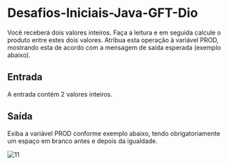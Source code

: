 # Desafios-Iniciais-Java-GFT-Dio



Você receberá dois valores inteiros. Faça a leitura e em seguida calcule o produto entre estes dois valores. Atribua esta operação à variável PROD, mostrando esta de acordo com a mensagem de saída esperada (exemplo abaixo).   

## Entrada
A entrada contém 2 valores inteiros.

## Saída
Exiba a variável PROD conforme exemplo abaixo, tendo obrigatoriamente um espaço em branco antes e depois da igualdade.

![11](https://user-images.githubusercontent.com/89813760/168333705-c2965d6f-f204-4c62-9ea6-1efb8f25fa71.jpg)
